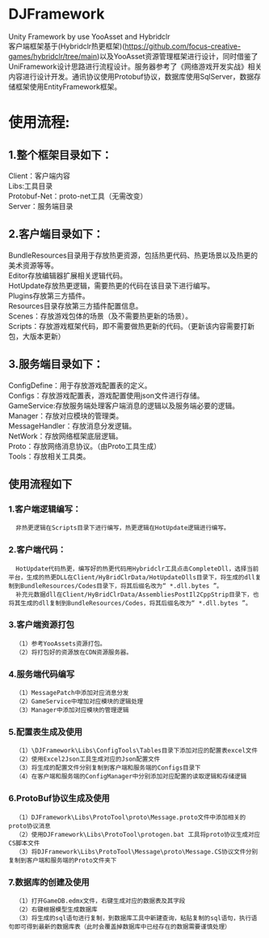 # DJFramework
Unity Framework by use YooAsset and Hybridclr  
客户端框架基于(Hybridclr热更框架)(https://github.com/focus-creative-games/hybridclr/tree/main)以及YooAsset资源管理框架进行设计，同时借鉴了UniFramework设计思路进行流程设计。服务器参考了《网络游戏开发实战》相关内容进行设计开发。通讯协议使用Protobuf协议，数据库使用SqlServer，数据存储框架使用EntityFramework框架。  
# 使用流程:  
## 1.整个框架目录如下：  
  Client：客户端内容  
  Libs:工具目录  
  Protobuf-Net：proto-net工具（无需改变）  
  Server：服务端目录  
## 2.客户端目录如下：  
  BundleResources目录用于存放热更资源，包括热更代码、热更场景以及热更的美术资源等等。  
  Editor存放编辑器扩展相关逻辑代码。  
  HotUpdate存放热更逻辑，需要热更的代码在该目录下进行编写。  
  Plugins存放第三方插件。  
  Resources目录存放第三方插件配置信息。  
  Scenes：存放游戏包体的场景（及不需要热更新的场景）。  
  Scripts：存放游戏框架代码，即不需要做热更新的代码。（更新该内容需要打新包，大版本更新）  
## 3.服务端目录如下：  
  ConfigDefine：用于存放游戏配置表的定义。  
  Configs：存放游戏配置表，游戏配置使用json文件进行存储。  
  GameService:存放服务端处理客户端消息的逻辑以及服务端必要的逻辑。  
  Manager：存放对应模块的管理类。  
  MessageHandler：存放消息分发逻辑。  
  NetWork：存放网络框架底层逻辑。  
  Proto：存放网络消息协议。（由Proto工具生成）  
  Tools：存放相关工具类。  
## 使用流程如下
### 1.客户端逻辑编写：
      非热更逻辑在Scripts目录下进行编写，热更逻辑在HotUpdate逻辑进行编写。  
### 2.客户端代码：
      HotUpdate代码热更，编写好的热更代码用Hybridclr工具点击CompleteDll，选择当前平台，生成的热更DLL在Client/HyBridClrData/HotUpdateDlls目录下，将生成的dll复制到BundleResources/Codes目录下，将其后缀名改为“ *.dll.bytes ”。
      补充元数据dll在Client/HyBridClrData/AssembliesPostIl2CppStrip目录下，也将其生成的dll复制到BundleResources/Codes，将其后缀名改为“ *.dll.bytes ”。
### 3.客户端资源打包
      （1）参考YooAssets资源打包。
      （2）将打包好的资源放在CDN资源服务器。  
### 4.服务端代码编写
      （1）MessagePatch中添加对应消息分发  
      （2）GameService中增加对应模块的逻辑处理  
      （3）Manager中添加对应模块的管理逻辑  
### 5.配置表生成及使用
      （1）\DJFramework\Libs\ConfigTools\Tables目录下添加对应的配置表excel文件  
      （2）使用Excel2Json工具生成对应的Json配置文件  
      （3）将生成的配置文件分别复制到客户端和服务端的Configs目录下  
      （4）在客户端和服务端的ConfigManager中分别添加对应配置的读取逻辑和存储逻辑  
### 6.ProtoBuf协议生成及使用
      （1）DJFramework\Libs\ProtoTool\proto\Message.proto文件中添加相关的proto协议消息  
      （2）使用DJFramework\Libs\ProtoTool\protogen.bat 工具将proto协议生成对应CS脚本文件  
      （3）将DJFramework\Libs\ProtoTool\Message\proto\Message.CS协议文件分别复制到客户端和服务端的Proto文件夹下  
### 7.数据库的创建及使用
      （1）打开GameDB.edmx文件，右键生成对应的数据表及其字段  
      （2）右键根据模型生成数据库  
      （3）将生成的sql语句进行复制，到数据库工具中新建查询，粘贴复制的sql语句，执行语句即可得到最新的数据库表（此时会覆盖掉数据库中已经存在的数据需要谨慎处理）
